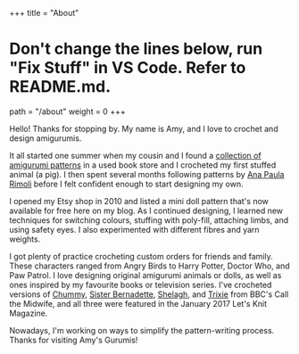 +++
title = "About"

# Don't change the lines below, run "Fix Stuff" in VS Code. Refer to README.md.
path = "/about"
weight = 0
+++

Hello! Thanks for stopping by. My name is Amy, and I love to crochet and design amigurumis.

It all started one summer when my cousin and I found a [collection of amigurumi patterns][book] in a used book store and I crocheted my first stuffed animal (a pig). I then spent several months following patterns by [Ana Paula Rimoli][ana] before I felt confident enough to start designing my own.

I opened my Etsy shop in 2010 and listed a mini doll pattern that's now available for free here on my blog. As I continued designing, I learned new techniques for switching colours, stuffing with poly-fill, attaching limbs, and using safety eyes. I also experimented with different fibres and yarn weights.

I got plenty of practice crocheting custom orders for friends and family. These characters ranged from Angry Birds to Harry Potter, Doctor Who, and Paw Patrol. I love designing original amigurumi animals or dolls, as well as ones inspired by my favourite books or television series. I've crocheted versions of [Chummy][], [Sister Bernadette][], [Shelagh][], and [Trixie][] from BBC's Call the Midwife, and all three were featured in the January 2017 Let's Knit Magazine.

Nowadays, I'm working on ways to simplify the pattern-writing process. Thanks for visiting Amy's Gurumis!

[book]: https://www.amazon.ca/Tiny-Yarn-Animals-Amigurumi-Friends/dp/1557885303/
[ana]: http://www.ravelry.com/patterns/sources/anapaulaolietsy/patterns
[OVCC]: https://www.facebook.com/OVCC.CraftShow/
[Chummy]: /2013/07/21/call-the-crocheted-chummy
[Sister Bernadette]: /2013/07/31/what-is-crochetable-and-uncrochetable
[Shelagh]: /2013/08/10/amigurumi-shelagh-leaves-the-sanatorium
[Trixie]: /2015/01/28/trixie-on-tv
[contact]: /contact
